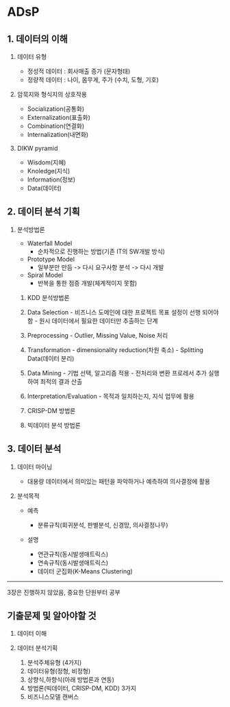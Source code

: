 # ADsP

## 1. 데이터의 이해
1. 데이터 유형
    - 정성적 데이터 : 회사매출 증가 (문자형태)
    - 정량적 데이터 : 나이, 몸무게, 주가 (수치, 도형, 기호)

2. 암묵지와 형식지의 상호작용
    - Socialization(공통화)
    - Externalization(표출화)
    - Combination(연결화)
    - Internalization(내면화)

3. DIKW pyramid
    - Wisdom(지혜)
    - Knoledge(지식)
    - Information(정보)
    - Data(데이터)

## 2. 데이터 분석 기획

1. 분석방법론
    - Waterfall Model
      - 순차적으로 진행하는 방법(기존 IT의 SW개발 방식)
    - Prototype Model
      - 일부분만 만듬 -> 다시 요구사항 분석 -> 다시 개발
    - Spiral Model
      - 반복을 통한 점증 개발(체계적이지 못함)

    1. KDD 분석방법론
      1. Data Selection
        - 비즈니스 도메인에 대한 프로젝트 목표 설정이 선행 되어야함
        - 원시 데이터에서 필요한 데이터만 추출하는 단계 
      
      2. Preprocessing
        - Outlier, Missing Value, Noise 처리  
      
      3. Transformation
        - dimensionality reduction(차원 축소)
        - Splitting Data(데이터 분리)
 
      4. Data Mining
        - 기법 선택, 알고리즘 적용
        - 전처리와 변환 프로레서 추가 실행하여 최적의 결과 산출
  
      5. Interpretation/Evaluation
        - 목적과 일치하는지, 지식 업무에 활용
    
    2. CRISP-DM 방법론

    3. 빅데이터 분석 방법론

## 3. 데이터 분석
1. 데이터 마이닝
    -  대용량 데이터에서 의미있는 패턴을 파악하거나 예측하여 의사결정에 활용

2. 분석목적
    - 예측
      - 분류규칙(회귀분석, 판별분석, 신경망, 의사결정나무)
    
    - 설명
      - 연관규칙(동시발생매트릭스)
      - 연속규칙(동시발생매트릭스)
      - 데이터 군집화(K-Means Clustering)


---


3장은 진행하지 않았음, 중요한 단원부터 공부



## 기출문제 및 알아야할 것

1. 데이터 이해

2. 데이터 분석기획
    1. 분석주체유형 (4가지)  
    2. 데이터유형(정형, 비정형)  
    3. 상향식,하향식(아래 방법론과 연동)  
    4. 방법론(빅데이터, CRISP-DM, KDD) 3가지  
    5. 비즈니스모델 캔버스 